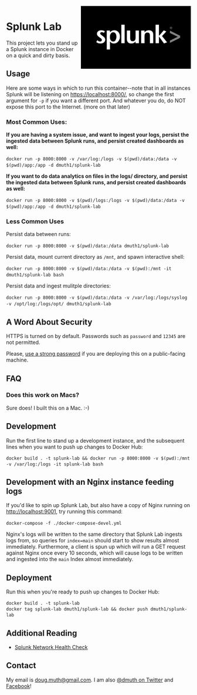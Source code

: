 
<img src="img/splunk-logo.jpg" width="300" align="right" />

# Splunk Lab

This project lets you stand up a Splunk instance in Docker on a quick and dirty basis.


## Usage

Here are some ways in which to run this container--note that in all instances Splunk will
be listening on <a href="https://localhost:8000/">https://localhost:8000/</a>, so change the first argument for `-p` if you want
a different port.  And whatever you do, do NOT expose this port to the Internet. (more on that later)

### Most Common Uses:

**If you are having a system issue, and want to ingest your logs, persist the ingested data between Splunk runs, and persist 
created dashboards as well:**

`docker run -p 8000:8000 -v /var/log:/logs -v $(pwd)/data:/data -v $(pwd)/app:/app -d dmuth1/splunk-lab`

**If you want to do data analytics on files in the logs/ directory, and persist the ingested data between Splunk runs, and
persist created dashboards as well:**

`docker run -p 8000:8000 -v $(pwd)/logs:/logs -v $(pwd)/data:/data -v $(pwd)/app:/app -d dmuth1/splunk-lab`


### Less Common Uses

Persist data between runs:

`docker run -p 8000:8000 -v $(pwd)/data:/data dmuth1/splunk-lab`

Persist data, mount current directory as `/mnt`, and spawn interactive shell:

`docker run -p 8000:8000 -v $(pwd)/data:/data -v $(pwd):/mnt -it dmuth1/splunk-lab bash`

Persist data and ingest mulitple directories:

`docker run -p 8000:8000 -v $(pwd)/data:/data -v /var/log:/logs/syslog -v /opt/log:/logs/opt/ dmuth1/splunk-lab`



## A Word About Security

HTTPS is turned on by default.  Passwords such as `password` and `12345` are not permitted.

Please, <a href="https://diceware.dmuth.org/">use a strong password</a> if you are deploying
this on a public-facing machine.


## FAQ

### Does this work on Macs?

Sure does!  I built this on a Mac. :-)


## Development

Run the first line to stand up a development instance, and the subsequent 
lines when you want to push up changes to Docker Hub:

```
docker build . -t splunk-lab && docker run -p 8000:8000 -v $(pwd):/mnt -v /var/log:/logs -it splunk-lab bash
```

## Development with an Nginx instance feeding logs

If you'd like to spin up Splunk Lab, but also have a copy of Nginx running on <a href="http://localhost:9001">http://localhost:9001</a>, try running this command:

`docker-compose -f ./docker-compose-devel.yml`

Nginx's logs will be written to the same directory that Splunk Lab ingests logs from, so queries for
`index=main` should start to show results almost immediately.  Furthermore, a client is spun up 
which will run a GET request against Nginx once every 10 seconds, which will cause logs to be written
and ingested into the `main` Index almost immediately.


## Deployment

Run this when you're ready to push up changes to Docker Hub:

```
docker build . -t splunk-lab
docker tag splunk-lab dmuth1/splunk-lab && docker push dmuth1/splunk-lab
```


## Additional Reading

- <a href="https://github.com/dmuth/splunk-network-health-check">Splunk Network Health Check</a>


## Contact

My email is doug.muth@gmail.com.  I am also <a href="http://twitter.com/dmuth">@dmuth on Twitter</a> 
and <a href="http://facebook.com/dmuth">Facebook</a>!






